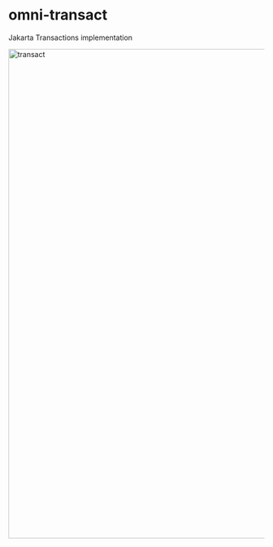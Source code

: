 # omni-transact
Jakarta Transactions implementation


<img width="962" alt="transact" src="https://user-images.githubusercontent.com/3037006/187191544-cf383613-7f16-4e24-b2b6-a4948b1b5a9d.png">
